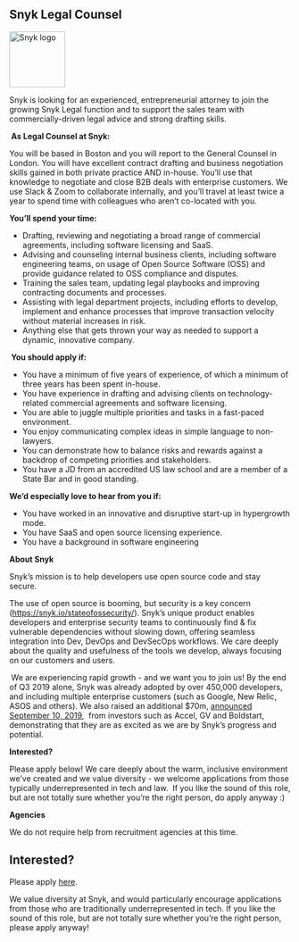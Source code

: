 Snyk Legal Counsel
---

<img src="https://res.cloudinary.com/snyk/image/upload/v1537345894/press-kit/brand/logo-black.png" width="100" alt="Snyk logo" />

<p><span style="font-weight: 400;">Snyk is looking for an experienced, entrepreneurial attorney to join the growing Snyk Legal function and to support the sales team with commercially-driven legal advice and strong drafting skills.  </span><span style="font-weight: 400;"> </span></p>
<p><strong> </strong><strong>As Legal Counsel at Snyk:</strong></p>
<p><span style="font-weight: 400;">You will be based in Boston and you will report to the General Counsel in London. You will have excellent contract drafting and business negotiation skills gained in both private practice AND in-house. You’ll use that knowledge to negotiate and close B2B deals with enterprise customers. We use Slack &amp; Zoom to collaborate internally, and you’ll travel at least twice a year to spend time with colleagues who aren’t co-located with you.</span></p>
<p><strong>You’ll spend your time:</strong><strong> </strong></p>
<ul>
<li style="font-weight: 400;"><span style="font-weight: 400;">Drafting, reviewing and negotiating a broad range of commercial agreements, including software licensing and SaaS.</span></li>
<li style="font-weight: 400;"><span style="font-weight: 400;">Advising and counseling internal business clients, including software engineering teams, on usage of Open Source Software (OSS) and provide guidance related to OSS compliance and disputes.</span></li>
<li style="font-weight: 400;"><span style="font-weight: 400;">Training the sales team, updating legal playbooks and improving contracting documents and processes. </span></li>
<li style="font-weight: 400;"><span style="font-weight: 400;">Assisting with legal department projects, including efforts to develop, implement and enhance processes that improve transaction velocity without material increases in risk.</span></li>
<li style="font-weight: 400;"><span style="font-weight: 400;">Anything else that gets thrown your way as needed to support a dynamic, innovative company.</span></li>
</ul>
<p><strong> </strong><strong>You should apply if:</strong></p>
<ul>
<li style="font-weight: 400;"><span style="font-weight: 400;">You have a minimum of five years of experience, of which a minimum of three years has been spent in-house. </span></li>
<li style="font-weight: 400;"><span style="font-weight: 400;">You have experience in drafting and advising clients on technology-related commercial agreements and software licensing. </span></li>
<li style="font-weight: 400;"><span style="font-weight: 400;">You are able to juggle multiple priorities and tasks in a fast-paced environment.</span></li>
<li style="font-weight: 400;"><span style="font-weight: 400;">You enjoy communicating complex ideas in simple language to non-lawyers.</span></li>
<li style="font-weight: 400;"><span style="font-weight: 400;">You can demonstrate how to balance risks and rewards against a backdrop of competing priorities and stakeholders. </span></li>
<li style="font-weight: 400;"><span style="font-weight: 400;">You have a JD from an accredited US law school and are a member of a State Bar and in good standing.</span></li>
</ul>
<p><strong>We’d especially love to hear from you if:</strong></p>
<ul>
<li style="font-weight: 400;"><span style="font-weight: 400;">You have worked in an innovative and disruptive start-up in hypergrowth mode.</span></li>
<li style="font-weight: 400;"><span style="font-weight: 400;">You have SaaS and open source licensing experience.</span></li>
<li style="font-weight: 400;"><span style="font-weight: 400;">You have a background in software engineering </span></li>
</ul>
<p><strong>About Snyk</strong></p>
<p><span style="font-weight: 400;">Snyk’s mission is to help developers use open source code and stay secure. </span></p>
<p><span style="font-weight: 400;">The use of open source is booming, but security is a key concern (</span><a href="https://snyk.io/stateofossecurity/"><span style="font-weight: 400;">https://snyk.io/stateofossecurity/</span></a><span style="font-weight: 400;">). Snyk’s unique product enables developers and enterprise security teams to continuously find &amp; fix vulnerable dependencies without slowing down, offering seamless integration into Dev, DevOps and DevSecOps workflows. We care deeply about the quality and usefulness of the tools we develop, always focusing on our customers and users. </span></p>
<p><strong> </strong><span style="font-weight: 400;">We are experiencing rapid growth - and we want you to join us! By the end of Q3 2019 alone, Snyk was already adopted by over 450,000 developers, and including multiple enterprise customers (such as Google, New Relic, ASOS and others). We also raised an additional $70m, </span><a href="https://en.globes.co.il/en/article-open-source-security-platform-snyk-raises-70m-1001300189"><span style="font-weight: 400;">announced September 10, 2019</span></a><span style="font-weight: 400;">,  from investors such as Accel, GV and Boldstart, demonstrating that they are as excited as we are by Snyk’s progress and potential.</span></p>
<p><strong>Interested?</strong></p>
<p><span style="font-weight: 400;">Please apply below! We care deeply about the warm, inclusive environment we’ve created and we value diversity - we welcome applications from those typically underrepresented in tech and law.  If you like the sound of this role, but are not totally sure whether you’re the right person, do apply anyway :)</span></p>
<p><strong>Agencies</strong></p>
<p><span style="font-weight: 400;">We do not require help from recruitment agencies at this time.</span></p>

Interested?
---

Please apply [here](https://boards.greenhouse.io/snyk/jobs/4486033002#app).

We value diversity at Snyk, and would particularly encourage applications from those who are traditionally underrepresented in tech.
If you like the sound of this role, but are not totally sure whether you’re the right person, please apply anyway!
